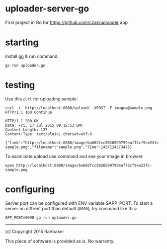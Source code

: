 # uploader-server-go
First project in Go for https://github.com/czak/uploader app


# starting

Install [go](https://go-lang.org) & run command:

    go run uploader.go

# testing

Use this `curl` for uploading sample:


    curl -i  http://localhost:8080/upload/ -XPOST -F image=@sample.png
    HTTP/1.1 100 Continue

    HTTP/1.1 200 OK
    Date: Fri, 17 Jul 2015 09:12:53 GMT
    Content-Length: 127
    Content-Type: text/plain; charset=utf-8

    {"link":"http://localhost:8080/image/ba682fcc5026599799eaf72cf9ee23fc-sample.png","filename":"sample.png","Time":1437124373475}

To examinate upload use command and see your image in browser.

    open http://localhost:8080/image/ba682fcc5026599799eaf72cf9ee23fc-sample.png


# configuring

Server port can be configured with ENV variable $APP_PORT. To start a server on diffrent port than default (`8080`), try command like this:

    APP_PORT=9090 go run uploader.go

----

(c) Copyright 2015 RaVbaker

This piece of software is provided as is. No warranty.
